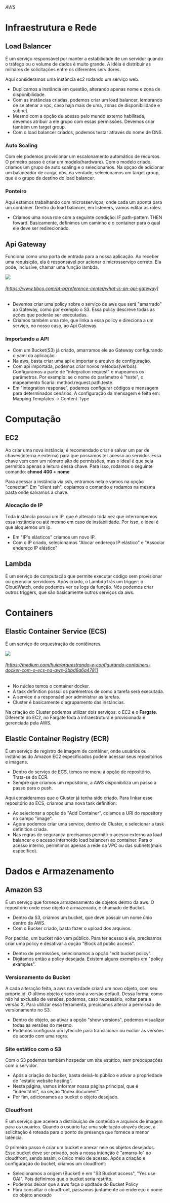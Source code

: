###### AWS

# Infraestrutura e Rede

## Load Balancer

É um serviço responsável por manter a estabilidade de um servidor quando o tráfego ou o volume de dados é muito grande. A idéia é distribuir as milhares de solicitações entre os diferentes servidores. 

Aqui consideramos uma instância ec2 rodando um serviço web.

* Duplicamos a instância em questão, alterando apenas nome e zona de disponibilidade.
* Com as instâncias criadas, podemos criar um load balancer, lembrando de se atenar a vpc, caso haja mais de uma, zonas de disponibilidade e subnet. 
* Mesmo com a opção de acesso pelo mundo externo habilitada, devemos atribuir a ele  grupo com essas permissões. Devemos criar também um target group.
* Com o load balancer criados, podemos testar através do nome de DNS.

### Auto Scaling

Com ele podemos provisionar um escalonamento automático de recursos. O primeiro passo é criar um modelo(hardware). Com o modelo criado, criamos um grupo de auto scaling e o selecionamos. Na opçao de adicionar um balaneador de carga, nós, na verdade, selecionamos um target group, que é o grupo de destino do load balancer.


### Ponteiro

Aqui estamos trabalhando com microsserviços, onde cada um aponta para um container. Dentro do load balancer, em listeners, vamos editar as roles:

* Criamos uma nova role com a seguinte condição: IF path-pattern THEN foward. Basicamente, definimos um caminho e o container para o qual ele deve ser redirecionado.

## Api Gateway

Funciona como uma porta de entrada para a nossa aplicação. Ao receber uma requisição, ela é responsável por acionar o microsserviço correto. Ela pode, inclusive, chamar uma função lambda.

<img src = "https://www.tibco.com/sites/tibco/files/media_entity/2020-05/api-gateway-diagram.svg">

###### [https://www.tibco.com/pt-br/reference-center/what-is-an-api-gateway]

* Devemos criar uma policy sobre o serviço de aws que será "amarrado" ao Gateway, como por exemplo o S3. Essa policy descreve todas as ações que poderão ser executadas.
* Criamos também uma role, que linka a essa policy e direciona a um serviço, no nosso caso, ao Api Gateway.


### Importando a API

* Com um Bucket(S3) já criado, amarramos ele ao Gateway configurando o yaml da aplicação.
* Na aws, basta criar uma api e importar o arquivo de configuração.
* Com  api importada, podemos criar novos métodos(verbos). Configuramos a parte de "integration request" e mapeamos os parâmetros. Por exemplo: se o nome do parâmetro é "teste", o mapeamento ficaria: method.request.path.teste.
* Em "integration response", podemos configurar códigos e mensagem para determinados cenários. A configuração da mensagem é feita em: Mapping Templates -> Content-Type


# Computação


## EC2

Ao criar uma nova instância, é recomendado criar e salvar um par de chaves(interna e externa) para que possamos ter acesso ao servidor. Essa chave vem com um número alto de permissões, mas o ideal é que seja permitido apenas a leitura dessa chave. Para isso, rodamos o seguinte comando: **chmod 400 + nome**

Para acessar a instância via ssh, entramos nela e vamos na opção "conectar". Em "client ssh", copiamos o comando e rodamos na mesma pasta onde salvamos a chave.

### Alocação de IP

Toda instância possui um IP, que é alterado toda vez que interrompemos essa instância ou até mesmo em caso de instabilidade. Por isso, o ideal é que aloquemos um ip.

* Em "IP's elásticos" criamos um novo IP.
* Com o IP criado, selecionamos "Alocar endereço IP elástico" e "Associar endereço IP elástico"


## Lambda

É um serviço de computação que permite executar código sem provisionar ou gerenciar servidores. Após criado, o Lambda trás um trigger: o CloudWatch, onde podemos ver os logs da função. Nós podemos criar outros triggers, que são basicamente outros serviços da aws.


# Containers

## Elastic Container Service (ECS)

É um serviço de orquestração de contêineres.


<img src = "https://miro.medium.com/max/720/1*f85DYkcx6eJneaVrKaX8ow.png">

###### [https://medium.com/huia/orquestrando-e-configurando-containers-docker-com-o-ecs-na-aws-2bbd6a6a4781]

* No núcleo temos o container docker. 
* A task definition possui os parêmetros de como a tarefa será executada.
* A service é a responsáel por administrar as tarefas.
* Cluster é basicamente o agrupamento das instâncias.

Na criação do Cluster podemos utilizar dois serviços: o EC2 e o **Fargate**. Diferente do EC2, no Fargate toda a infraestrutura é provisionada e gerenciada pela AWS.

## Elastic Container Registry (ECR)

É um serviço de registro de imagem de contêiner, onde usuários ou instâncias do Amazon EC2 especificados podem acessar seus repositórios e imagens.

* Dentro do serviço de ECS, temos no menu a opção de repositório. Trata-se do ECR.
* Sempre que criamos um repositório, a AWS disponibiliza um passo a passo para o push.

Aqui consideramos que o Cluster já tenha sido criado. Para linkar esse repositório ao ECS, criamos uma nova task definition:

* Ao selecionar a opção de "Add Container", colamos a URI do repository no campo "image".
* Agora podemos criar uma service, dentro do Cluster, e selecionar a task definition criada.
* Nas regras de segurança precisamos permitir o acesso externo ao load balancer e o acesso interno(do load balancer) ao container. Para o acesso interno, permitimos apenas a rede da VPC ou das subnets(mais específico).


# Dados e Armazenamento


## Amazon S3

É um serviço que fornece armazenamento de objetos dentro da aws. O repositório onde esse objeto é armazenado, é chamado de Bucket. 

* Dentro da S3, criamos um bucket, que deve possuir um nome únio dentro da AWS.
* Com o Bucker criado, basta fazer o upload dos arquivos.

Por padrão, um bucket não vem público. Para ter acesso a ele, precisamos criar uma policy e desativar a opção "Block all public access".

* Dentro de permissões, selecionamos a opção "edit bucket policy".
* Digitamos então a policy desejada. Existem alguns exemplos em "policy examples".

### Versionamento do Bucket

A cada alteração feita, a aws na verdade criará um novo objeto, com seu próprio id. O último objeto criado será a versão default. Dessa forma, como não há exclusão de versões, podemos, caso necessário, voltar para a versão X. Para utilizar essa ferramenta, precisamos alterar a permissão de versionamento no S3. 

* Dentro do objeto, ao ativar a opção "show versions", podemos visualizar todas as versões do mesmo.
* Podemos configurar um lyfecicle para transicionar ou excluir as versões de acordo com uma regra.

### Site estático com o S3

Com o S3 podemos também hospedar um site estático, sem preocupações com o servidor. 

* Após a criação do bucker, basta deixá-lo público e ativar a propriedade de "estatic website hosting".
* Nesta página, vamos informar nossa página principal, que é "index.html", na seção "Index document".
* Por fim, adicionamos ao bucket o objeto desejado.

### Cloudfront

É um serviço que acelera a distribuição de conteúdo e arquivos de imagem para os usuários. Quando o usuário faz uma solcitação através desse, a solicitação é roteada para o ponto de presença que fornece a menor latência.

O primeiro passo é criar um bucket e anexar nele os objetos desejados. Esse bucket deve ser privado, pois a nossa intenção é "amarra-lo" ao cloudfront, sendo assim, o único meio de acesso. Após a criação e configuração do bucket, criamos um cloudfront:

* Selecionamos a origem (Bucket) e em "S3 Bucket access", "Yes use OAI". Pois definimos que o bucket seria restrito.
* Podemos deixar que a aws faça o updtade do Bucket Policy 
* Para consultar o cloudfront, passamos juntamente ao endereço o nome do objeto anexado
